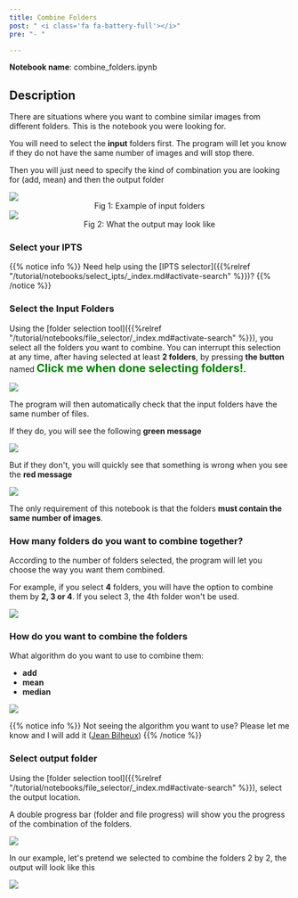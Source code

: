```yaml
---
title: Combine Folders
post: " <i class='fa fa-battery-full'></i>"
pre: "- "

---
```


**Notebook name**: combine_folders.ipynb

## Description

There are situations where you want to combine similar images from different folders. This
is the notebook you were looking for. 

You will need to select the **input** folders first. The program will let you know if 
they do not have the same number of images and will stop there. 

Then you will just need to specify the kind of combination you are looking for (add, mean) and
then the output folder

<img src='/tutorial/notebooks/combine_folders/images/example_combination.png' />
<center>Fig 1: Example of input folders</center>

<img src='/tutorial/notebooks/combine_folders/images/output_folders.png' />
<center>Fig 2: What the output may look like</center>

### Select your IPTS

{{% notice info %}}
Need help using the [IPTS selector]({{%relref "/tutorial/notebooks/select_ipts/_index.md#activate-search" %}})?
{{% /notice %}}

### Select the Input Folders

Using the [folder selection tool]({{%relref "/tutorial/notebooks/file_selector/_index.md#activate-search" %}}), you
select all the folders you want to combine. You can interrupt this selection at any time, after having selected at 
least **2 folders**, by pressing **the  button** named 
**<html><span style="font-size: 20px; color:green">Click me when done selecting folders!</span></html>.**

<img src='/tutorial/notebooks/combine_folders/images/select_folders.gif' />

The program will then automatically check that the input folders have the same number of files. 

If they do, you will see the following **green message**

<img src='/tutorial/notebooks/combine_folders/images/same_number_of_files.png' />

But if they don't, you will quickly see that something is wrong when
you see the **red message**

<img src='/tutorial/notebooks/combine_folders/images/not_same_number_of_files_new_message.png' />

The only requirement of this notebook is that the folders **must contain the same number of images**.

### How many folders do you want to combine together?

According to the number of folders selected, the program will let you choose the way you want them combined.

For example, if you select **4** folders, you will have the option to combine them by **2, 3 or 4**. If you select 3,
the 4th folder won't be used.

<img src='/tutorial/notebooks/combine_folders/images/how_to_combine.png' />

### How do you want to combine the folders

What algorithm do you want to use to combine them:
 
 * **add**
 * **mean**
 * **median**

<img src='/tutorial/notebooks/combine_folders/images/combine_3algorithms.png' />

{{% notice info %}}
Not seeing the algorithm you want to use? Please let me know and I will add it (<a href="/en/credits#jean_bilheux">Jean Bilheux</a>)
{{% /notice %}}

### Select output folder

Using the [folder selection tool]({{%relref "/tutorial/notebooks/file_selector/_index.md#activate-search" %}}), select 
the output location.

A double progress bar (folder and file progress) will show you the progress of the combination of the folders. 

<img src='/tutorial/notebooks/combine_folders/images/progress_bar.png' />

In our example, let's pretend we selected to combine the folders 2 by 2, the output will look like this

<img src='/tutorial/notebooks/combine_folders/images/output_folders.png' />

